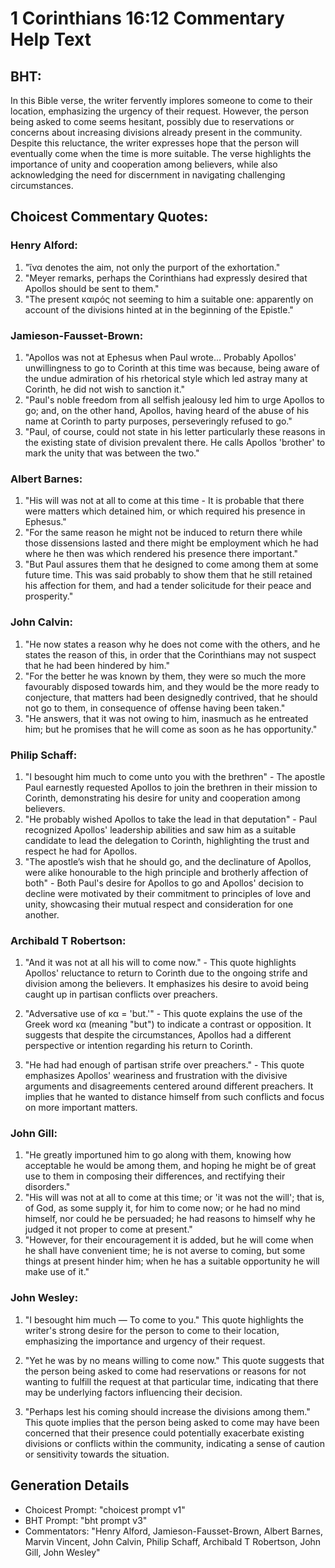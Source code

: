 # 1 Corinthians 16:12 Commentary Help Text

## BHT:
In this Bible verse, the writer fervently implores someone to come to their location, emphasizing the urgency of their request. However, the person being asked to come seems hesitant, possibly due to reservations or concerns about increasing divisions already present in the community. Despite this reluctance, the writer expresses hope that the person will eventually come when the time is more suitable. The verse highlights the importance of unity and cooperation among believers, while also acknowledging the need for discernment in navigating challenging circumstances.

## Choicest Commentary Quotes:
### Henry Alford:
1. "ἵνα denotes the aim, not only the purport of the exhortation."
2. "Meyer remarks, perhaps the Corinthians had expressly desired that Apollos should be sent to them."
3. "The present καιρός not seeming to him a suitable one: apparently on account of the divisions hinted at in the beginning of the Epistle."

### Jamieson-Fausset-Brown:
1. "Apollos was not at Ephesus when Paul wrote... Probably Apollos' unwillingness to go to Corinth at this time was because, being aware of the undue admiration of his rhetorical style which led astray many at Corinth, he did not wish to sanction it."
2. "Paul's noble freedom from all selfish jealousy led him to urge Apollos to go; and, on the other hand, Apollos, having heard of the abuse of his name at Corinth to party purposes, perseveringly refused to go."
3. "Paul, of course, could not state in his letter particularly these reasons in the existing state of division prevalent there. He calls Apollos 'brother' to mark the unity that was between the two."

### Albert Barnes:
1. "His will was not at all to come at this time - It is probable that there were matters which detained him, or which required his presence in Ephesus."
2. "For the same reason he might not be induced to return there while those dissensions lasted and there might be employment which he had where he then was which rendered his presence there important."
3. "But Paul assures them that he designed to come among them at some future time. This was said probably to show them that he still retained his affection for them, and had a tender solicitude for their peace and prosperity."

### John Calvin:
1. "He now states a reason why he does not come with the others, and he states the reason of this, in order that the Corinthians may not suspect that he had been hindered by him."
2. "For the better he was known by them, they were so much the more favourably disposed towards him, and they would be the more ready to conjecture, that matters had been designedly contrived, that he should not go to them, in consequence of offense having been taken."
3. "He answers, that it was not owing to him, inasmuch as he entreated him; but he promises that he will come as soon as he has opportunity."

### Philip Schaff:
1. "I besought him much to come unto you with the brethren" - The apostle Paul earnestly requested Apollos to join the brethren in their mission to Corinth, demonstrating his desire for unity and cooperation among believers.
2. "He probably wished Apollos to take the lead in that deputation" - Paul recognized Apollos' leadership abilities and saw him as a suitable candidate to lead the delegation to Corinth, highlighting the trust and respect he had for Apollos.
3. "The apostle’s wish that he should go, and the declinature of Apollos, were alike honourable to the high principle and brotherly affection of both" - Both Paul's desire for Apollos to go and Apollos' decision to decline were motivated by their commitment to principles of love and unity, showcasing their mutual respect and consideration for one another.

### Archibald T Robertson:
1. "And it was not at all his will to come now." - This quote highlights Apollos' reluctance to return to Corinth due to the ongoing strife and division among the believers. It emphasizes his desire to avoid being caught up in partisan conflicts over preachers.

2. "Adversative use of κα = 'but.'" - This quote explains the use of the Greek word κα (meaning "but") to indicate a contrast or opposition. It suggests that despite the circumstances, Apollos had a different perspective or intention regarding his return to Corinth.

3. "He had had enough of partisan strife over preachers." - This quote emphasizes Apollos' weariness and frustration with the divisive arguments and disagreements centered around different preachers. It implies that he wanted to distance himself from such conflicts and focus on more important matters.

### John Gill:
1. "He greatly importuned him to go along with them, knowing how acceptable he would be among them, and hoping he might be of great use to them in composing their differences, and rectifying their disorders."
2. "His will was not at all to come at this time; or 'it was not the will'; that is, of God, as some supply it, for him to come now; or he had no mind himself, nor could he be persuaded; he had reasons to himself why he judged it not proper to come at present."
3. "However, for their encouragement it is added, but he will come when he shall have convenient time; he is not averse to coming, but some things at present hinder him; when he has a suitable opportunity he will make use of it."

### John Wesley:
1. "I besought him much — To come to you." This quote highlights the writer's strong desire for the person to come to their location, emphasizing the importance and urgency of their request.

2. "Yet he was by no means willing to come now." This quote suggests that the person being asked to come had reservations or reasons for not wanting to fulfill the request at that particular time, indicating that there may be underlying factors influencing their decision.

3. "Perhaps lest his coming should increase the divisions among them." This quote implies that the person being asked to come may have been concerned that their presence could potentially exacerbate existing divisions or conflicts within the community, indicating a sense of caution or sensitivity towards the situation.


## Generation Details
- Choicest Prompt: "choicest prompt v1"
- BHT Prompt: "bht prompt v3"
- Commentators: "Henry Alford, Jamieson-Fausset-Brown, Albert Barnes, Marvin Vincent, John Calvin, Philip Schaff, Archibald T Robertson, John Gill, John Wesley"
